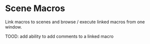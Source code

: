 # Scene Macros
Link macros to scenes and browse / execute linked macros from one window.

TOOD: add ability to add comments to a linked macro
